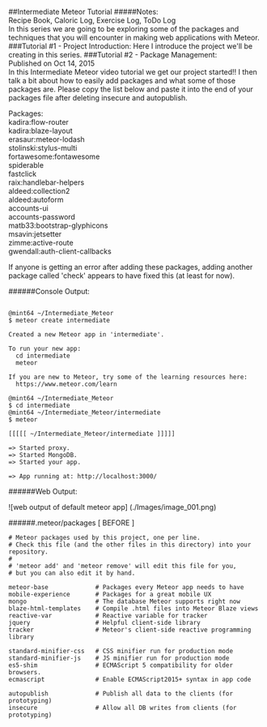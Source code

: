 ##Intermediate Meteor Tutorial
#####Notes:  
Recipe Book, Caloric Log, Exercise Log, ToDo Log  
In this series we are going to be exploring some of the packages and techniques that you will encounter in making web applications with Meteor. 
###Tutorial #1 - Project Introduction: 
Here I introduce the project we'll be creating in this series.
###Tutorial #2 - Package Management:  
Published on Oct 14, 2015  
In this Intermediate Meteor video tutorial we get our project started!! I then talk a bit about how to easily add packages and what some of those packages are. Please copy the list below and paste it into the end of your packages file after deleting insecure and autopublish. 

Packages:  
kadira:flow-router  
kadira:blaze-layout  
erasaur:meteor-lodash  
stolinski:stylus-multi  
fortawesome:fontawesome  
spiderable  
fastclick  
raix:handlebar-helpers  
aldeed:collection2  
aldeed:autoform  
accounts-ui  
accounts-password  
matb33:bootstrap-glyphicons  
msavin:jetsetter  
zimme:active-route  
gwendall:auth-client-callbacks  

If anyone is getting an error after adding these packages, adding another package called 'check' appears to have fixed this (at least for now).


######Console Output:  

```Console  

@mint64 ~/Intermediate_Meteor 
$ meteor create intermediate

Created a new Meteor app in 'intermediate'.   

To run your new app:                          
  cd intermediate                             
  meteor                                      
                                              
If you are new to Meteor, try some of the learning resources here:
  https://www.meteor.com/learn                
                                              
@mint64 ~/Intermediate_Meteor 
$ cd intermediate
@mint64 ~/Intermediate_Meteor/intermediate 
$ meteor

[[[[[ ~/Intermediate_Meteor/intermediate ]]]]]

=> Started proxy.                             
=> Started MongoDB.                           
=> Started your app.                          

=> App running at: http://localhost:3000/

```

######Web Output:  

![web output of default meteor app] (./Images/image_001.png)

######.meteor/packages [ BEFORE ] 

```text
# Meteor packages used by this project, one per line.
# Check this file (and the other files in this directory) into your repository.
#
# 'meteor add' and 'meteor remove' will edit this file for you,
# but you can also edit it by hand.

meteor-base             # Packages every Meteor app needs to have
mobile-experience       # Packages for a great mobile UX
mongo                   # The database Meteor supports right now
blaze-html-templates    # Compile .html files into Meteor Blaze views
reactive-var            # Reactive variable for tracker
jquery                  # Helpful client-side library
tracker                 # Meteor's client-side reactive programming library

standard-minifier-css   # CSS minifier run for production mode
standard-minifier-js    # JS minifier run for production mode
es5-shim                # ECMAScript 5 compatibility for older browsers.
ecmascript              # Enable ECMAScript2015+ syntax in app code

autopublish             # Publish all data to the clients (for prototyping)
insecure                # Allow all DB writes from clients (for prototyping)
```


























